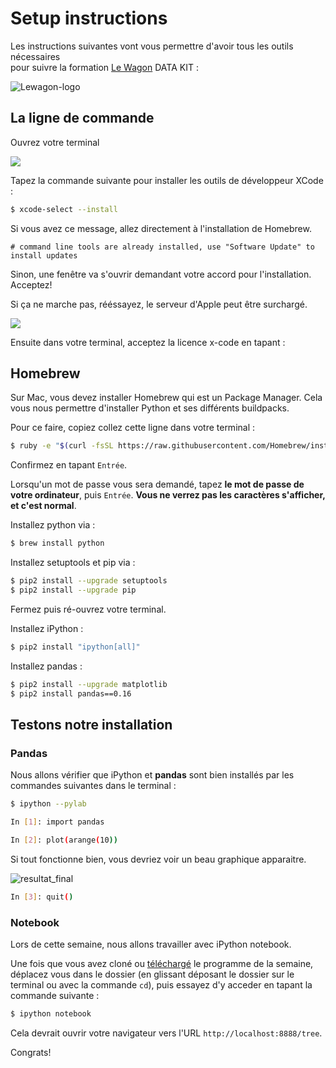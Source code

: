 # Setup instructions

Les instructions suivantes vont vous permettre d'avoir tous les outils nécessaires <br> pour suivre la formation [Le Wagon](http://www.lewagon.org) DATA KIT :

![Lewagon-logo](../images/logo-lewagon.png)

## La ligne de commande

Ouvrez votre terminal

![](../images/open-terminal.png)

Tapez la commande suivante pour installer les outils de développeur XCode :

```bash
$ xcode-select --install
```
Si vous avez ce message, allez directement à l'installation de Homebrew.

```
# command line tools are already installed, use "Software Update" to install updates
```

Sinon, une fenêtre va s'ouvrir demandant votre accord pour l'installation. Acceptez!

Si ça ne marche pas, rééssayez, le serveur d'Apple peut être surchargé.

![](../images/xcode-select-install.png)

Ensuite dans votre terminal, acceptez la licence x-code en tapant :

## Homebrew

Sur Mac, vous devez installer Homebrew qui est un Package Manager. Cela vous nous permettre d'installer Python et ses différents buildpacks.

Pour ce faire, copiez collez cette ligne dans votre terminal :

```bash
$ ruby -e "$(curl -fsSL https://raw.githubusercontent.com/Homebrew/install/master/install)"
```

Confirmez en tapant `Entrée`.

Lorsqu'un mot de passe vous sera demandé, tapez **le mot de passe de votre ordinateur**, puis `Entrée`.
**Vous ne verrez pas les caractères s'afficher, et c'est normal**.

Installez python via :

```bash
$ brew install python
```
Installez setuptools et pip via :

```bash
$ pip2 install --upgrade setuptools
$ pip2 install --upgrade pip
```

Fermez puis ré-ouvrez votre terminal.

Installez iPython :

```bash
$ pip2 install "ipython[all]"
```

Installez pandas :

```bash
$ pip2 install --upgrade matplotlib
$ pip2 install pandas==0.16
```

## Testons notre installation

### Pandas

Nous allons vérifier que iPython et **pandas** sont bien installés par les commandes suivantes dans le terminal :

```bash
$ ipython --pylab

In [1]: import pandas

In [2]: plot(arange(10))
```

Si tout fonctionne bien, vous devriez voir un beau graphique apparaitre.

![resultat_final](../images/resultat_final.png )

```bash
In [3]: quit()
```

### Notebook

Lors de cette semaine, nous allons travailler avec iPython notebook.

Une fois que vous avez cloné ou [téléchargé](https://github.com/lewagon/data-kit/archive/master.zip) le programme de la semaine,
déplacez vous dans le dossier (en glissant déposant le dossier sur le terminal
ou avec la commande `cd`), puis
essayez d'y acceder en tapant la commande suivante :

```bash
$ ipython notebook
```

Cela devrait ouvrir votre navigateur vers l'URL `http://localhost:8888/tree`.

Congrats!

